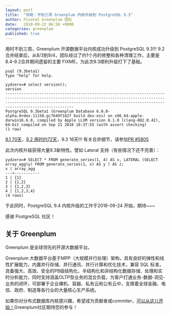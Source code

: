 ```yaml
---
layout: post
title:  "惊艳：不到三周 Greenplum 内核升级到 PostgreSQL 9.3"
author: Pivotal Greenplum 团队
date:   2018-09-22 06:58 +0800
categories: greenplum
published: true
---
```



用时不到三周，Greenplum 开源数据平台内核成功升级到 PostgreSQL 9.3!!! 9.2 合并结束后，从8/3到9/4，团队经过了约1个月的修整和各种清理工作，主要是8.4-9.2合并期间遗留的主要 FIXME，为此次9.3顺利升级打下了基础。

```
psql (9.3beta1)
Type "help" for help.

yydzero=# select version();
version
------------------------------------------------------------------------------------------------------------------------------------------------------------------------------------------------------------------------------------------------
PostgreSQL 9.3beta1 (Greenplum Database 6.0.0-alpha.0+dev.11158.gc7649f182f build dev-oss) on x86_64-apple-darwin16.6.0, compiled by Apple LLVM version 8.1.0 (clang-802.0.42), 64-bit compiled on Sep 21 2018 18:37:55 (with assert checking)
(1 row)
```

[9.1 70天](http://greenplum.cn/tools/2018/07/12/postgresql-upgrade-from-9.0-to-9.1.html)，[9.2 用时约72天](http://greenplum.cn/greenplum/2018/08/03/greenplum_has_pg92_kernel.html)，9.3 16天!!! 有关合并细节，请参加[PR #5805](https://github.com/greenplum-db/gpdb/pull/5805)

此次内核升级获得大量9.3新特性。譬如 Lateral 支持（有些情况下还不完善）：

```
yydzero=# SELECT * FROM generate_series(1, 4) AS x, LATERAL (SELECT array_agg(y) FROM generate_series(1, x) AS y ) AS z;
x | array_agg
---+-----------
1 | {1}
2 | {1,2}
3 | {1,2,3}
4 | {1,2,3,4}
(4 rows)
```

于此同时，PostgreSQL 9.4 内核升级的工作于2018-09-24 开始，期待~~~

感谢 PostgreSQL 社区！

## 关于 Greenplum

Greenplum 是全球领先的开源大数据平台。

Greenplum 大数据平台基于MPP（大规模并行处理）架构，具有良好的弹性和线性扩展能力，内置并行存储、并行通讯、并行计算和优化技术，兼容 SQL 标准，具备强大、高效、安全的PB级结构化、半结构化和非结构化数据存储、处理和实时分析能力，同时支持涵盖OLTP型业务的混合负载，为客户打通业务-数据-洞见-业务的闭环，可部署于企业裸机、容器、私有云和公有云中，支撑着全球金融、电信、政府、制造等各行业的大量核心生产系统。

如果你对分布式数据库内核感兴趣，希望成为贡献者或commiter，[可以从这儿开始！](https://github.com/greenplum-db/gpdb/issues?q=is%3Aissue+is%3Aopen+label%3A%22help+wanted%22)Greenplum社区期待您的参与！

